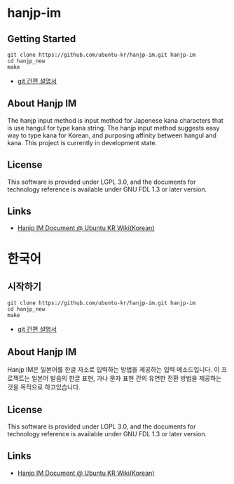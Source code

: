 # hanjp-im

## Getting Started
```
git clone https://github.com/ubuntu-kr/hanjp-im.git hanjp-im
cd hanjp_new
make
```
- [git 간편 설명서](https://rogerdudler.github.io/git-guide/index.ko.html)

## About Hanjp IM
The hanjp input method is input method for Japenese kana characters that is use hangul for type kana string.
The hanjp input method suggests easy way to type kana for Korean, and purposing affinity between hangul and kana.
This project is currently in development state.

## License
This software is provided under LGPL 3.0, and the documents for technology reference is available under GNU FDL 1.3 or later version.

## Links
- [Hanjp IM Document @ Ubuntu KR Wiki(Korean)](https://wiki.ubuntu-kr.org/index.php/HanJP_IM)

# 한국어
## 시작하기
```
git clone https://github.com/ubuntu-kr/hanjp-im.git hanjp-im
cd hanjp_new
make
```
- [git 간편 설명서](https://rogerdudler.github.io/git-guide/index.ko.html)

## About Hanjp IM
Hanjp IM은 일본어를 한글 자소로 입력하는 방법을 제공하는 입력 메소드입니다. 이 프로젝트는 일본어 발음의 한글 표현, 가나 문자 표현 간의 유연한 전환 방법을 제공하는 것을 목적으로 하고있습니다.

## License
This software is provided under LGPL 3.0, and the documents for technology reference is available under GNU FDL 1.3 or later version.

## Links
- [Hanjp IM Document @ Ubuntu KR Wiki(Korean)](https://wiki.ubuntu-kr.org/index.php/HanJP_IM)
